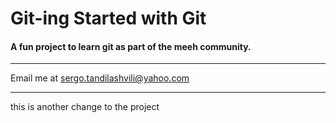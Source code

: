 # Git-ing Started with Git

#### A fun project to learn git as part of the **meeh** community.

---------------

Email me at [sergo.tandilashvili@yahoo.com](Mailto:sergo.tandilashvili@yahoo.com)

---------------

this is another change to the project

